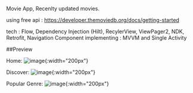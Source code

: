 Movie App, Recenlty updated movies.

using free api : https://developer.themoviedb.org/docs/getting-started

tech : Flow, Dependency Injection (Hilt), RecylerView, ViewPager2, NDK, Retrofit, Navigation Component
implementing : MVVM and Single Activity

##Preview

Home: 
![image](https://github.com/ikhsansyahrizal/MovieApp/assets/72852911/1a05f8a2-aca9-4cf6-b550-019cf1b857fc){:width="200px"}

Discover: 
![image](https://github.com/ikhsansyahrizal/MovieApp/assets/72852911/9ff4b5f8-80d4-4f46-8982-954afa256ff3){:width="200px"}

Popular Genre: 
![image](https://github.com/ikhsansyahrizal/MovieApp/assets/72852911/17ead31b-3f55-41e4-9ae0-644fdab254c2){:width="200px"}

